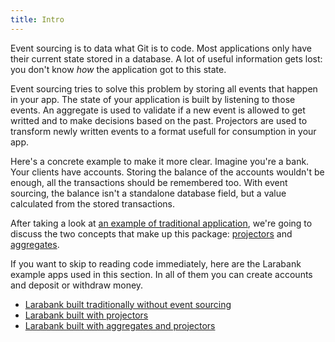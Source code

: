 ```yaml
---
title: Intro
---
```


Event sourcing is to data what Git is to code. Most applications only have their current state stored in a database. A lot of useful information gets lost: you don't know _how_ the application got to this state.



Event sourcing tries to solve this problem by storing all events that happen in your app. The state of your application is built by listening to those events. An aggregate is used to validate if a new event is allowed to get writted and to make decisions based on the past. Projectors are used to transform newly written events to a format usefull for consumption in your app.

Here's a concrete example to make it more clear. Imagine you're a bank. Your clients have accounts. Storing the balance of the accounts wouldn't be enough, all the transactions should be remembered too. With event sourcing, the balance isn't a standalone database field, but a value calculated from the stored transactions.

After taking a look at [an example of traditional application](/laravel-event-projector/v2/getting-familiar-with-event-sourcing/the-traditional-application), we're going to discuss the two concepts that make up this package: [projectors](/laravel-event-projector/v2/getting-familiar-with-event-sourcing/using-projectors-to-transform-events) and [aggregates](/laravel-event-projector/v2/getting-familiar-with-event-sourcing/using-aggregates-to-make-decisions-based-on-the-past).

If you want to skip to reading code immediately, here are the Larabank example apps used in this section. In all of them you can create accounts and deposit or withdraw money. 

- [Larabank built traditionally without event sourcing](https://github.com/spatie/larabank-traditional)
- [Larabank built with projectors](https://github.com/spatie/larabank-event-projector)
- [Larabank built with aggregates and projectors](https://github.com/spatie/larabank-event-projector-aggregates)

